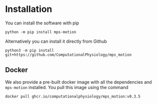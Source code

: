 # Installation

You can install the software with pip
```
python -m pip install mps-motion
```

Alternatively you can install it directly from Github
```
python3 -m pip install git+https://github.com/ComputationalPhysiology/mps_motion
```


## Docker
We also provide a pre-built docker image with all the dependencies and `mps-motion` installed. You pull this image using the command
```
docker pull ghcr.io/computationalphysiology/mps_motion:v0.3.5
```
